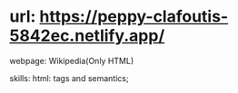# url: https://peppy-clafoutis-5842ec.netlify.app/

webpage: Wikipedia(Only HTML)

skills:
html: tags and semantics;
